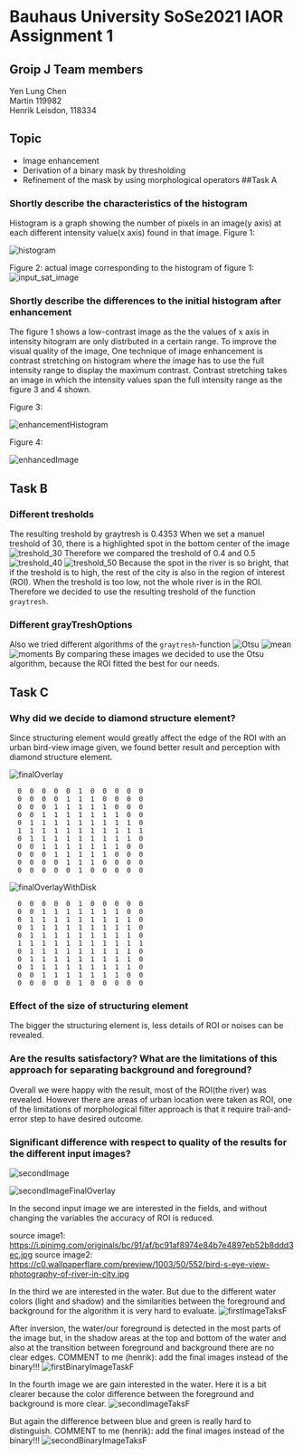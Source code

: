# Bauhaus University SoSe2021 IAOR Assignment 1
## Groip J Team members
Yen Lung Chen </br>
Martin 119982</br>
Henrik Leisdon, 118334</br>
## Topic
* Image enhancement
* Derivation of a binary mask by thresholding
* Refinement of the mask by using morphological operators
##Task A

### Shortly describe the characteristics of the histogram
Histogram is a graph showing the number of pixels in an image(y axis) at each different intensity value(x axis) found in that image.
Figure 1:

![histogram](https://user-images.githubusercontent.com/39960241/115700026-8fd49f00-a366-11eb-9840-db4ae003fcbe.jpg)

Figure 2: actual image corresponding to the histogram of figure 1:
![input_sat_image](https://user-images.githubusercontent.com/39960241/115700910-80098a80-a367-11eb-8cc2-1180358b52ca.jpg)

### Shortly describe the differences to the initial histogram after enhancement
The figure 1 shows a low-contrast image as the the values of x axis in intensity hitogram are only distrbuted in a certain range. To improve the visual quality of the image, One technique of image enhancement is contrast stretching on histogram where the image has to use the full intensity range to display the maximum contrast. Contrast stretching takes an image in which the intensity values span the full intensity range as the figure 3 and 4 shown. 

Figure 3:

![enhancementHistogram](https://user-images.githubusercontent.com/39960241/115701181-cfe85180-a367-11eb-8f5d-32471cbe1fcb.jpg)

Figure 4:

![enhancedImage](https://user-images.githubusercontent.com/39960241/115701343-fc03d280-a367-11eb-9595-d579483f65f2.jpg)

## Task B

### Different tresholds
The resulting treshold by graytresh is 0.4353
When we set a manuel treshold of 30, there is a highlighted spot in the bottom center of the image
![treshold_30](https://github.com/henrik-leisdon/buw_IAOR/blob/20cfede4e657713343a9bfb117d0e4f9333fcb0b/img/treshold_0_30.jpg)
Therefore we compared the treshold of 0.4 and 0.5 
![treshold_40](https://github.com/henrik-leisdon/buw_IAOR/blob/20cfede4e657713343a9bfb117d0e4f9333fcb0b/img/treshold_0_40.jpg)
![treshold_50](https://github.com/henrik-leisdon/buw_IAOR/blob/20cfede4e657713343a9bfb117d0e4f9333fcb0b/img/treshold_0_50.jpg)
Because the  spot in the river is so bright, that if the treshold is to high, the rest of the city is also in the region of interest (ROI). When the treshold is too low, not the whole river is in the ROI. Therefore we decided to use the resulting treshold of the function `graytresh`.

### Different grayTreshOptions
Also we tried different algorithms of the `graytresh`-function
![Otsu](https://github.com/henrik-leisdon/buw_IAOR/blob/20cfede4e657713343a9bfb117d0e4f9333fcb0b/img/Otsu.jpg)
![mean](https://github.com/henrik-leisdon/buw_IAOR/blob/20cfede4e657713343a9bfb117d0e4f9333fcb0b/img/mean.jpg)
![moments](https://github.com/henrik-leisdon/buw_IAOR/blob/20cfede4e657713343a9bfb117d0e4f9333fcb0b/img/moments.jpg)
By comparing these images we decided to use the Otsu algorithm, because the ROI fitted the best for our needs.

## Task C
### Why did we decide to diamond structure element?
Since structuring element would greatly affect the edge of the ROI with an urban bird-view image given, we found better result and perception with diamond structure element. 

![finalOverlay](https://user-images.githubusercontent.com/39960241/116009590-ce927f80-a61a-11eb-9028-e06dfe1ae124.jpg)

```
  0  0  0  0  0  1  0  0  0  0  0
  0  0  0  0  1  1  1  0  0  0  0
  0  0  0  1  1  1  1  1  0  0  0
  0  0  1  1  1  1  1  1  1  0  0
  0  1  1  1  1  1  1  1  1  1  0
  1  1  1  1  1  1  1  1  1  1  1
  0  1  1  1  1  1  1  1  1  1  0
  0  0  1  1  1  1  1  1  1  0  0
  0  0  0  1  1  1  1  1  0  0  0
  0  0  0  0  1  1  1  0  0  0  0
  0  0  0  0  0  1  0  0  0  0  0
```
![finalOverlayWithDisk](https://user-images.githubusercontent.com/39960241/116009695-64c6a580-a61b-11eb-9be3-569aa6ba2380.jpg)

```
  0  0  0  0  0  1  0  0  0  0  0
  0  0  1  1  1  1  1  1  1  0  0
  0  1  1  1  1  1  1  1  1  1  0
  0  1  1  1  1  1  1  1  1  1  0
  0  1  1  1  1  1  1  1  1  1  0
  1  1  1  1  1  1  1  1  1  1  1
  0  1  1  1  1  1  1  1  1  1  0
  0  1  1  1  1  1  1  1  1  1  0
  0  1  1  1  1  1  1  1  1  1  0
  0  0  1  1  1  1  1  1  1  0  0
  0  0  0  0  0  1  0  0  0  0  0
```

### Effect of the size of structuring element
The bigger the structuring element is, less details of ROI or noises can be revealed.
### Are the results satisfactory? What are the limitations of this approach for separating background and foreground?
Overall we were happy with the result, most of the ROI(the river) was revealed. However there are areas of urban location were taken as ROI, one of the limitations of morphological filter approach is that it require trail-and-error step to have desired outcome.

### Significant difference with respect to quality of the results for the different input images?

![secondImage](https://user-images.githubusercontent.com/39960241/116010437-35199c80-a61f-11eb-922e-cfca10c05c15.jpg)

![secondImageFinalOverlay](https://user-images.githubusercontent.com/39960241/116010439-3ea30480-a61f-11eb-9d0a-b8f8b5fba088.jpg)

In the second input image we are interested in the fields, and without changing the variables the accuracy of ROI is reduced.


source image1: https://i.pinimg.com/originals/bc/91/af/bc91af8974e84b7e4897eb52b8ddd3ec.jpg
source image2: https://c0.wallpaperflare.com/preview/1003/50/552/bird-s-eye-view-photography-of-river-in-city.jpg

In the third we are interested in the water.
But due to the different water colors (light and shadow) and the similarities between the foreground and background for the algorithm it is very hard to evaluate. 
![firstImageTaksF](https://github.com/henrik-leisdon/buw_IAOR/blob/16818f5c02d2ae1437aa297a53f92b9d8e40f480/image1.jpg)

After inversion, the water/our foreground is detected in the most parts of the image but, in the shadow areas at the top and bottom of the water and also at the transition between foreground and background there are no clear edges.
COMMENT to me (henrik): add the final images instead of the binary!!! 
![firstBinaryImageTaskF](https://github.com/henrik-leisdon/buw_IAOR/blob/16818f5c02d2ae1437aa297a53f92b9d8e40f480/binaryImage1.jpg) 

In the fourth image we are gain interested in the water.
Here it is a bit clearer because the color difference between the foreground and background is more clear.
![secondImageTaksF](https://github.com/henrik-leisdon/buw_IAOR/blob/16818f5c02d2ae1437aa297a53f92b9d8e40f480/image2.jpg)

But again the difference between blue and green is really hard to distinguish.
COMMENT to me (henrik): add the final images instead of the binary!!! 
![secondBinaryImageTaksF](https://github.com/henrik-leisdon/buw_IAOR/blob/16818f5c02d2ae1437aa297a53f92b9d8e40f480/binaryImage2.jpg)